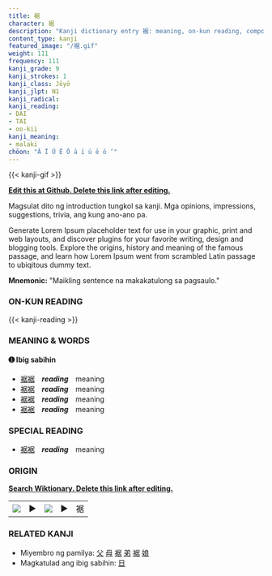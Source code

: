 ```yaml
---
title: 裾
character: 裾
description: "Kanji dictionary entry 裾: meaning, on-kun reading, compounds, origin, related kanji"
content_type: kanji
featured_image: "/裾.gif"
weight: 111
frequency: 111
kanji_grade: 9
kanji_strokes: 1
kanji_class: Jōyō
kanji_jlpt: N1
kanji_radical: 
kanji_reading: 
- DAI
- TAI
- oo-kii
kanji_meaning:
- malaki
chōon: "Ā Ī Ū Ē Ō ā ī ū ē ō ’"
---
```

[//]: # (Don't edit the line below. Kanji animated GIF code is automatically generated.)
{{< kanji-gif >}}

[//]: # (Edit below this line.)

**[Edit this at Github. Delete this link after editing.](https://github.com/tim0g/tim/tree/main/content/kanji/裾/index.md)**

Magsulat dito ng introduction tungkol sa kanji. Mga opinions, impressions, suggestions, trivia, ang kung ano-ano pa.

Generate Lorem Ipsum placeholder text for use in your graphic, print and web layouts, and discover plugins for your favorite writing, design and blogging tools. Explore the origins, history and meaning of the famous passage, and learn how Lorem Ipsum went from scrambled Latin passage to ubiqitous dummy text.
 
**Mnemonic:** "Maikling sentence na makakatulong sa pagsaulo."

### ON-KUN READING

[//]: # (Don't edit the line below. ON-KUN READING code is automatically generated.)
{{< kanji-reading >}}

### MEANING & WORDS

#### ➊ **Ibig sabihin**
  - [裾](../裾)[裾](../裾)　***reading***　meaning
  - [裾](../裾)[裾](../裾)　***reading***　meaning
  - [裾](../裾)[裾](../裾)　***reading***　meaning
  - [裾](../裾)[裾](../裾)　***reading***　meaning

### SPECIAL READING
  - [裾](../裾)[裾](../裾)　***reading***　meaning

### ORIGIN

**[Search Wiktionary. Delete this link after editing.](https://wiktionary.org/wiki/裾)**
<table class="kanji-table"><tr><td>
<img src="60px-裾-bronze.svg.png">
</td><td>▶</td><td>
<img src="60px-裾-oracle.svg.png">
</td><td>▶</td>
<td class="kanji-origin">裾</td>
</tr></table>

### RELATED KANJI
- Miyembro ng pamilya: [父](../父) [母](../母) [裾](../裾) [弟](../弟) [裾](../裾) [娘](../娘)
- Magkatulad ang ibig sabihin: [日](../日)
